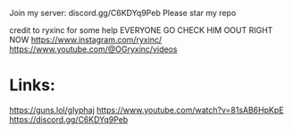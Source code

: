 Join my server: discord.gg/C6KDYq9Peb
Please star my repo

credit to ryxinc for some help EVERYONE GO CHECK HIM OOUT RIGHT NOW
https://www.instagram.com/ryxinc/
https://www.youtube.com/@OGryxinc/videos

# Links:
https://guns.lol/glyphaj
https://www.youtube.com/watch?v=81sAB6HpKpE
https://discord.gg/C6KDYq9Peb
